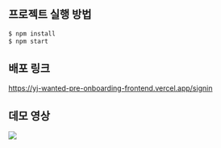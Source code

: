 ## 프로젝트 실행 방법

```bash
$ npm install
$ npm start
```

## 배포 링크
https://yj-wanted-pre-onboarding-frontend.vercel.app/signin

## 데모 영상
<img src="https://user-images.githubusercontent.com/95585314/232190120-6883747e-6770-4346-8bd0-fe9267d4dc38.gif" />
